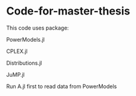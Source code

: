 # Code-for-master-thesis
This code uses package:

PowerModels.jl

CPLEX.jl

Distributions.jl

JuMP.jl

Run A.jl first to read data from PowerModels
